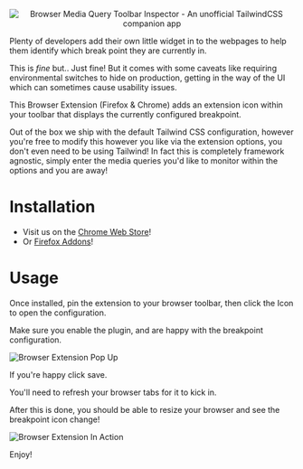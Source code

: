 <p align="center">
  <img src="https://raw.githubusercontent.com/OwenMelbz/chrome-media-query-inspector/master/marketing/readme.png" alt="Browser Media Query Toolbar Inspector - An unofficial TailwindCSS companion app">
</p>

Plenty of developers add their own little widget in to the webpages to help them identify which break point they are currently in.

This is *fine* but.. Just fine! But it comes with some caveats like requiring environmental switches to hide on production, getting in the way of the UI which can sometimes cause usability issues.

This Browser Extension (Firefox & Chrome) adds an extension icon within your toolbar that displays the currently configured breakpoint.

Out of the box we ship with the default Tailwind CSS configuration, however you're free to modify this however you like via the extension options, you don't even need to be using Tailwind! In fact this is completely framework agnostic, simply enter the media queries you'd like to monitor within the options and you are away!

# Installation

- Visit us on the [Chrome Web Store](https://chrome.google.com/webstore/detail/tailwind-css-media-query/pipocicnhgaphjjmcchdnnaoofncdfnn?hl=en-GB&authuser=0)!
- Or [Firefox Addons](https://addons.mozilla.org/en-GB/firefox/addon/tailwind-media-query-inspector/)!

# Usage

Once installed, pin the extension to your browser toolbar, then click the Icon to open the configuration.

Make sure you enable the plugin, and are happy with the breakpoint configuration.

![Browser Extension Pop Up](https://raw.githubusercontent.com/OwenMelbz/chrome-media-query-inspector/master/marketing/screenshot-1.jpg)

If you're happy click save.

You'll need to refresh your browser tabs for it to kick in.

After this is done, you should be able to resize your browser and see the breakpoint icon change!

![Browser Extension In Action](https://raw.githubusercontent.com/OwenMelbz/chrome-media-query-inspector/master/marketing/screenshot-2.jpg)

Enjoy!
